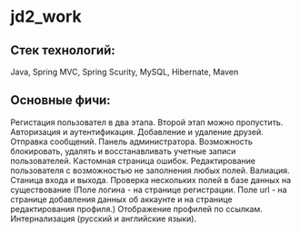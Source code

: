 # jd2_work
## Стек технологий: 
Java, Spring MVC, Spring Scurity, MySQL, Hibernate, Maven
## Основные фичи: 
Регистация пользовател в два этапа. Второй этап можно пропустить. Авторизация и аутентификация. Добавление и удаление друзей. Отправка сообщений.
Панель администратора. Возможность блокировать, удалять и восстанавливать учетные записи пользователей. Кастомная страница ошибок.
Редактирование пользователя с возможностью не заполнения любых полей. Валиация. Станица входа и выхода.
Проверка нескольких полей в базе данных на существование (Поле логина - на странице регистрации. Поле url - на странице добавления данных об аккаунте и на странице
редактирования профиля.) Отображение профилей по ссылкам. Интернализация (русский и английские языки).

